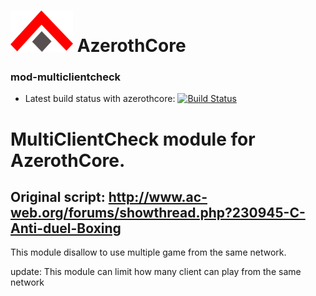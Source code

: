 # ![logo](https://raw.githubusercontent.com/azerothcore/azerothcore.github.io/master/images/logo-github.png) AzerothCore
### mod-multiclientcheck
- Latest build status with azerothcore: [![Build Status](https://github.com/azerothcore/mod-multi-client-check/workflows/core-build/badge.svg?branch=master&event=push)](https://github.com/azerothcore/mod-multi-client-check)

# MultiClientCheck module for AzerothCore.
## Original script: http://www.ac-web.org/forums/showthread.php?230945-C-Anti-duel-Boxing

This module disallow to use multiple game from the same network.

update:
This module can limit how many client can play from the same network
